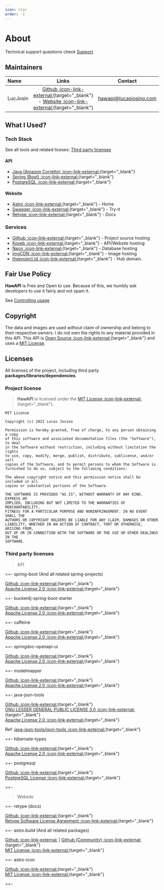 ```yaml
---
icon: star
order: -1
---
```


# About

Technical support questions check [Support](./Support.md).

## Maintainers

| Name     |                                                                          Links                                                                           |        Contact         |
| :------- | :------------------------------------------------------------------------------------------------------------------------------------------------------: | :--------------------: |
| LucJosin | [Github :icon-link-external:](https://github.com/LucJosin){target="\_blank"} - [Website :icon-link-external:](https://lucasjosino.com){target="\_blank"} | hawapi@lucasjosino.com |

<!-- # Contributors -->

## What I Used?

### Tech Stack

See all tools and related liceses: [Third party licenses](#third-party-licenses)

#### API

- [Java (Amazon Corretto) :icon-link-external:](https://aws.amazon.com/corretto/){target="\_blank"}
- [Spring (Boot) :icon-link-external:](https://spring.io/projects/spring-boot){target="\_blank"}
- [PostgreSQL :icon-link-external:](https://www.postgresql.org/){target="\_blank"}

#### Website

- [Astro :icon-link-external:](https://astro.build/){target="\_blank"} - Home
- [Swagger :icon-link-external:](https://swagger.io/){target="\_blank"} - Try-it
- [Retype :icon-link-external:](https://retype.com/){target="\_blank"} - Docs

### Services

- [Github :icon-link-external:](https://github.com/){target="\_blank"} - Project source hosting
- [Koyeb :icon-link-external:](https://koyeb.com/){target="\_blank"} - API/Website hosting
- [Neon :icon-link-external:](https://neon.tech/){target="\_blank"} - Database hosting
- [ImgCDN :icon-link-external:](https://imgcdn.dev/){target="\_blank"} - Image hosting
- [theproject.id :icon-link-external:](https://theproject.id/){target="\_blank"} - Hub domain.

## Fair Use Policy

**HawAPI** is Free and Open to use. Because of this, we humbly ask developers to use it fairly and not spam it.

See [Controlling usage](/guides/rate-limiting/#controlling-usage)

## Copyright

The data and images are used without claim of ownership and belong to their respective owners. I do not own the rights to any material provided in this API. This API is [Open Source :icon-link-external:]({{git_home}}){target="\_blank"} and uses a [MIT License](#licenses).

## Licenses

All licenses of the project, including third party **packages/libraries/dependencies**.

### Project license

> **HawAPI** is licensed under the [MIT License :icon-link-external:]({{git}}/blob/main/LICENSE){target="\_blank"}.

```
MIT License

Copyright (c) 2022 Lucas Josino

Permission is hereby granted, free of charge, to any person obtaining a copy
of this software and associated documentation files (the "Software"), to deal
in the Software without restriction, including without limitation the rights
to use, copy, modify, merge, publish, distribute, sublicense, and/or sell
copies of the Software, and to permit persons to whom the Software is
furnished to do so, subject to the following conditions:

The above copyright notice and this permission notice shall be included in all
copies or substantial portions of the Software.

THE SOFTWARE IS PROVIDED "AS IS", WITHOUT WARRANTY OF ANY KIND, EXPRESS OR
IMPLIED, INCLUDING BUT NOT LIMITED TO THE WARRANTIES OF MERCHANTABILITY,
FITNESS FOR A PARTICULAR PURPOSE AND NONINFRINGEMENT. IN NO EVENT SHALL THE
AUTHORS OR COPYRIGHT HOLDERS BE LIABLE FOR ANY CLAIM, DAMAGES OR OTHER
LIABILITY, WHETHER IN AN ACTION OF CONTRACT, TORT OR OTHERWISE, ARISING FROM,
OUT OF OR IN CONNECTION WITH THE SOFTWARE OR THE USE OR OTHER DEALINGS IN THE
SOFTWARE.
```

### Third party licenses

> API

==- spring-boot (And all related spring-projects)

[Github :icon-link-external:](https://github.com/spring-projects){target="\_blank"} \
[Apache License 2.0 :icon-link-external:](https://github.com/spring-projects/spring-boot/blob/main/LICENSE.txt){target="\_blank"}

==- bucket4j-spring-boot-starter

[Github :icon-link-external:](https://github.com/MarcGiffing/bucket4j-spring-boot-starter){target="\_blank"} \
[Apache License 2.0 :icon-link-external:](https://github.com/MarcGiffing/bucket4j-spring-boot-starter/blob/master/LICENSE){target="\_blank"}

==- caffeine

[Github :icon-link-external:](https://github.com/ben-manes/caffeine/){target="\_blank"} \
[Apache License 2.0 :icon-link-external:](https://github.com/ben-manes/caffeine/blob/master/LICENSE){target="\_blank"}

==- springdoc-openapi-ui

[Github :icon-link-external:](https://github.com/springdoc/springdoc-openapi){target="\_blank"} \
[Apache License 2.0 :icon-link-external:](https://github.com/springdoc/springdoc-openapi/blob/master/LICENSE){target="\_blank"}

==- modelmapper

[Github :icon-link-external:](https://github.com/modelmapper/modelmapper){target="\_blank"} \
[Apache License 2.0 :icon-link-external:](https://github.com/modelmapper/modelmapper/blob/master/LICENSE.txt){target="\_blank"}

==- java-json-tools

[Github :icon-link-external:](https://github.com/java-json-tools){target="\_blank"} \
[GNU LESSER GENERAL PUBLIC LICENSE 3.0 :icon-link-external:](https://www.gnu.org/licenses/lgpl-3.0.txt){target="\_blank"} \
[Apache License 2.0 :icon-link-external:](https://www.apache.org/licenses/LICENSE-2.0.txt){target="\_blank"}

Ref: [java-json-tools/json-tools :icon-link-external:](https://github.com/java-json-tools/json-patch/blob/master/LICENSE){target="\_blank"}

==- hibernate-types

[Github :icon-link-external:](https://github.com/vladmihalcea/hibernate-types){target="\_blank"} \
[Apache License 2.0 :icon-link-external:](https://github.com/vladmihalcea/hibernate-types/blob/master/LICENSE){target="\_blank"}

==- postgresql

[Github :icon-link-external:](https://github.com/postgres/){target="\_blank"} \
[PostgreSQL License :icon-link-external:](https://www.postgresql.org/about/licence/){target="\_blank"}

==-

> Website

==- retype (docs)

[Github :icon-link-external:](https://github.com/retypeapp/retype){target="\_blank"} \
[Retype Software License Agreement :icon-link-external:](https://github.com/retypeapp/retype/blob/main/LICENSE.md){target="\_blank"}

==- astro.build (And all related packages)

[Github :icon-link-external:](https://github.com/withastro/) | [Github (Community) :icon-link-external:](https://github.com/astro-community){target="\_blank"} \
[MIT License :icon-link-external:](https://github.com/withastro/astro/blob/main/LICENSE){target="\_blank"}

==- astro-icon

[Github :icon-link-external:](https://github.com/natemoo-re/astro-icon){target="\_blank"} \
[MIT License :icon-link-external:](https://github.com/natemoo-re/astro-icon/blob/main/LICENSE){target="\_blank"}

==-
